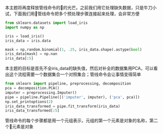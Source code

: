 本主题将再度释放管线命令的的光芒。之前我们用它处理缺失数据，只是牛刀小试，下面我们用管线命令把多个预处理步骤连接起来处理，会非常方便

```py
from sklearn.datasets import load_iris
import numpy as np

iris = load_iris()
iris_data = iris.data

mask = np.random.binomial(1, .25, iris_data.shape).astype(bool)
iris_data[mask] = np.nan
iris_data[:5]
```
本主题的目标是首先不全iris_data的缺失值，然后对补全的数据集用PCA，可以看出这个流程需要一个数据集合一个对照集合；管线命令会让事情变得简单
```py
from sklearn import pipeline, preprocessing, decomposition
pca = decomposition.PCA()
imputer = preprocessing.Imputer()
pipe = pipeline.Pipeline([('imputer', imputer), ('pca', pca)])
np.set_printoptions(2)
iris_data_transformed = pipe.fit_transform(iris_data)
iris_data_transformed[:5]
```
管线命令的每个步骤都是用一个元组表示，元组的第一个元素是对象的名称，第二个元素是对象
